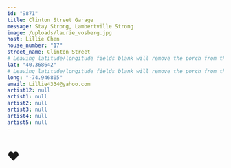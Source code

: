 ```yaml
---
id: "9871"
title: Clinton Street Garage
message: Stay Strong, Lambertville Strong
image: /uploads/laurie_vosberg.jpg
host: Lillie Chen
house_number: "17"
street_name: Clinton Street
# Leaving latitude/longitude fields blank will remove the porch from the Porchfest map.
lat: "40.368642"
# Leaving latitude/longitude fields blank will remove the porch from the Porchfest map.
long: "-74.946805"
email: Lillie4334@yahoo.com
artist12: null
artist1: null
artist2: null
artist3: null
artist4: null
artist5: null
---
```

# ♥
